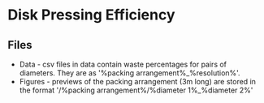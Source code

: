 # Disk Pressing Efficiency


## Files

* Data - csv files in data contain waste percentages for pairs of diameters. They are as '%packing arrangement%_%resolution%'.
* Figures - previews of the packing arrangement (3m long) are stored in the format '/%packing arrangement%/%diameter 1%_%diameter 2%'